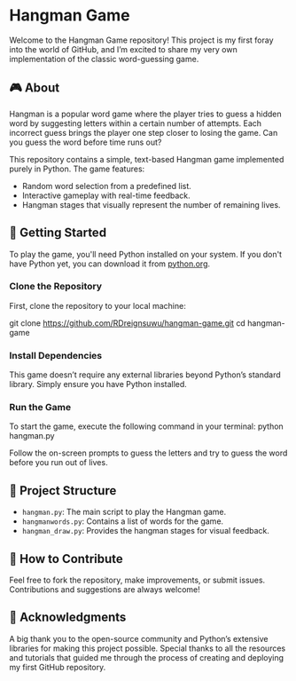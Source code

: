 # Hangman Game

Welcome to the Hangman Game repository! This project is my first foray into the world of GitHub, and I’m excited to share my very own implementation of the classic word-guessing game.

## 🎮 About

Hangman is a popular word game where the player tries to guess a hidden word by suggesting letters within a certain number of attempts. Each incorrect guess brings the player one step closer to losing the game. Can you guess the word before time runs out?

This repository contains a simple, text-based Hangman game implemented purely in Python. The game features:

- Random word selection from a predefined list.
- Interactive gameplay with real-time feedback.
- Hangman stages that visually represent the number of remaining lives.

## 🚀 Getting Started

To play the game, you'll need Python installed on your system. If you don't have Python yet, you can download it from [python.org](https://www.python.org/downloads/).

### Clone the Repository

First, clone the repository to your local machine:

git clone https://github.com/RDreignsuwu/hangman-game.git
cd hangman-game


### Install Dependencies

This game doesn’t require any external libraries beyond Python’s standard library. Simply ensure you have Python installed.

### Run the Game

To start the game, execute the following command in your terminal:
python hangman.py


Follow the on-screen prompts to guess the letters and try to guess the word before you run out of lives.

## 📂 Project Structure

- `hangman.py`: The main script to play the Hangman game.
- `hangmanwords.py`: Contains a list of words for the game.
- `hangman_draw.py`: Provides the hangman stages for visual feedback.

## 📝 How to Contribute

Feel free to fork the repository, make improvements, or submit issues. Contributions and suggestions are always welcome!

## 🌟 Acknowledgments

A big thank you to the open-source community and Python’s extensive libraries for making this project possible. Special thanks to all the resources and tutorials that guided me through the process of creating and deploying my first GitHub repository.

